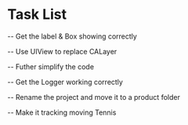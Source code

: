 
# Task List

-- Get the label & Box showing correctly

-- Use UIView to replace CALayer

-- Futher simplify the code

-- Get the Logger working correctly

-- Rename the project and move it to a product folder

-- Make it tracking moving Tennis
